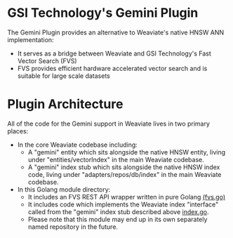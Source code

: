 
# GSI Technology's Gemini Plugin

The Gemini Plugin provides an alternative to Weaviate's native HNSW ANN implementation:
* It serves as a bridge between Weaviate and GSI Technology's Fast Vector Search (FVS)
* FVS provides efficient hardware accelerated vector search and is suitable for large scale datasets

# Plugin Architecture

All of the code for the Gemini support in Weaviate lives in two primary places:
* In the core Weaviate codebase including:
  * A "gemini" entity which sits alongside the native HNSW entity, living under "entities/vectorIndex" in the main Weaviate codebase.
  * A "gemini" index stub which sits alongside the native HNSW index code, living under "adapters/repos/db/index" in the main Weaviate codebase.
* In this Golang module directory:
  * It includes an FVS REST API wrapper written in pure Golang [\(fvs.go\)](./fvs.go)
  * It includes code which implements the Weaviate index "interface" called from the "gemini" index stub described above [index.go](./index.go).
  * Please note that this module may end up in its own separately named repository in the future.



